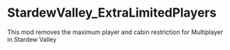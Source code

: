 # StardewValley_ExtraLimitedPlayers
This mod removes the maximum player and cabin restriction for Multiplayer in Stardew Valley
